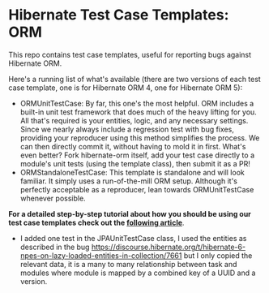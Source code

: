 # Hibernate Test Case Templates: ORM

This repo contains test case templates, useful for reporting bugs against Hibernate ORM.

Here's a running list of what's available (there are two versions of each test case template, one is for Hibernate ORM 4,
one for Hibernate ORM 5):

* ORMUnitTestCase: By far, this one's the most helpful.  ORM includes a built-in unit test framework that does much
of the heavy lifting for you.  All that's required is your entities, logic, and any necessary settings.  Since we nearly
always include a regression test with bug fixes, providing your reproducer using this method simplifies the process.  We
can then directly commit it, without having to mold it in first.  What's even better?  Fork hibernate-orm itself,
add your test case directly to a module's unit tests (using the template class), then submit it as a PR!
* ORMStandaloneTestCase: This template is standalone and will look familiar.  It simply uses a run-of-the-mill ORM setup.
Although it's perfectly acceptable as a reproducer, lean towards ORMUnitTestCase whenever possible.

**For a detailed step-by-step tutorial about how you should be using our test case templates check out the [following article](http://in.relation.to/2016/01/14/hibernate-jpa-test-case-template/)**.

* I added one test in the JPAUnitTestCase class, I used the entities as described in the bug https://discourse.hibernate.org/t/hibernate-6-npes-on-lazy-loaded-entities-in-collection/7661
but I only copied the relevant data, it is a many to many relationship between task and modules where module is mapped by a combined key of a UUID and a version. 



